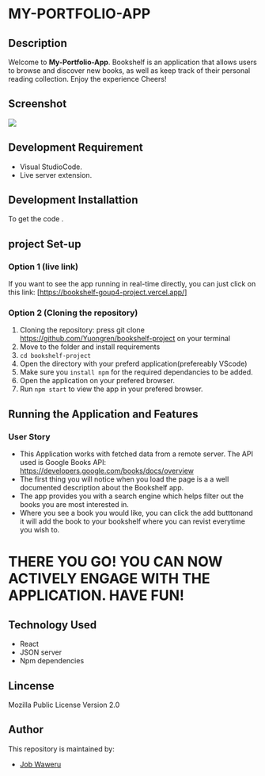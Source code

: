# MY-PORTFOLIO-APP

## Description
Welcome to **My-Portfolio-App**. Bookshelf is an application that allows users to browse and discover new books, as well as keep track of their personal reading collection.
  Enjoy the experience Cheers!

## Screenshot

<img src="Screenshot1.png">

## Development Requirement
- Visual StudioCode.
- Live server extension.

## Development Installattion
To get the code .

## project Set-up
### Option 1 (live link)
If you want to see the app running in real-time directly, you can just click on this link:
[https://bookshelf-goup4-project.vercel.app/]

### Option 2 (Cloning the repository)
1. Cloning the repository:
press git clone https://github.com/Yuongren/bookshelf-project on your terminal
2. Move to the folder and install requirements
3. `cd bookshelf-project`
4. Open the directory with your preferd application(prefereably VScode)
5. Make sure you `install npm` for the required dependancies to be added.
6. Open the application on your prefered browser.
7. Run `npm start` to view the app in your prefered browser.

## Running the Application and Features
### User Story
- This Application works with fetched data  from a remote server. The API used is Google Books API: https://developers.google.com/books/docs/overview 
- The first thing you will notice when you load the page is a a well documented description about the  Bookshelf app. 
- The app provides you with a search engine which helps filter out the books you are most interested in.
- Where you see a book you would like, you can click the add butttonand it will add the book to your bookshelf where you can revist everytime you wish to.
 

# THERE YOU GO! YOU CAN NOW ACTIVELY ENGAGE WITH THE APPLICATION. HAVE FUN!

## Technology Used
* React
* JSON server
* Npm dependencies

## Lincense
Mozilla Public License Version 2.0

## Author
This repository is maintained by:

- [Job Waweru](https://github.com/Jobwawesh) 